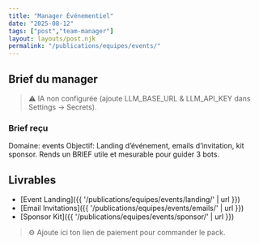 ```yaml
---
title: "Manager Événementiel"
date: "2025-08-12"
tags: ["post","team-manager"]
layout: layouts/post.njk
permalink: "/publications/equipes/events/"
---
```

## Brief du manager

> ⚠️ IA non configurée (ajoute LLM_BASE_URL & LLM_API_KEY dans Settings → Secrets).

### Brief reçu
Domaine: events
Objectif: Landing d’événement, emails d’invitation, kit sponsor.
Rends un BRIEF utile et mesurable pour guider 3 bots.

## Livrables
- [Event Landing]({{ '/publications/equipes/events/landing/' | url }})
- [Email Invitations]({{ '/publications/equipes/events/emails/' | url }})
- [Sponsor Kit]({{ '/publications/equipes/events/sponsor/' | url }})

> ⚙️ Ajoute ici ton lien de paiement pour commander le pack.
